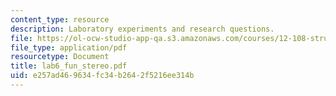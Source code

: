 ```yaml
---
content_type: resource
description: Laboratory experiments and research questions.
file: https://ol-ocw-studio-app-qa.s3.amazonaws.com/courses/12-108-structure-of-earth-materials-fall-2004/e257ad469634fc34b2642f5216ee314b_lab6_fun_stereo.pdf
file_type: application/pdf
resourcetype: Document
title: lab6_fun_stereo.pdf
uid: e257ad46-9634-fc34-b264-2f5216ee314b
---
```

